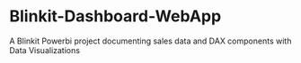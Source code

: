 # Blinkit-Dashboard-WebApp
A Blinkit Powerbi project documenting sales data and DAX components with Data Visualizations
